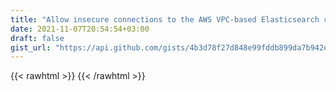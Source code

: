 ```yaml
---
title: "Allow insecure connections to the AWS VPC-based Elasticsearch cluster in Drupal 8/9 during local development"
date: 2021-11-07T20:54:54+03:00
draft: false
gist_url: "https://api.github.com/gists/4b3d78f27d848e99fddb899da7b942eb"
---
```


{{< rawhtml >}}
    <script src="https://gist.github.com/thelebster/4b3d78f27d848e99fddb899da7b942eb.js"></script>
{{< /rawhtml >}}
